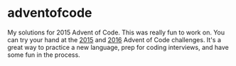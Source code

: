 # adventofcode
My solutions for 2015 Advent of Code. This was really fun to work on. You can try your hand at the [2015](adventofcode.com/2015) and [2016](adventofcode.com/2016) Advent of Code challenges. It's a great way to practice a new language, prep for coding interviews, and have some fun in the process.
